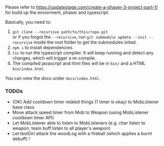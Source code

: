 Please refer to https://updatestage.com/create-a-phaser-3-project-part-1/ for build up the enviorment, phaser and typescript.  

Basically, you need to:  
1. `git clone --recursive path/to/this/repo.git`  
or if you forgot the `--recursive`, run `git submodule update --init --recursive` inside the root folder to get the submodules inited.  
2. `npm i` to install dependencies.  
3. `tsc` to run the typescript compiler. It will keep running and detect any changes, which will trigger a re-compile.  
4. The compiled javascript and html files will be in `bin/` and a HTML `bin/index.html`.  

You can view the docs under `docs/index.html`.

### TODOs

* (OK) Add cooldown timer related things (1 timer is okay) to MobListener base class
* Move attack speed timer from Mob to Weapon (using MobListener cooldown timer API)
* Let MobListener able to listen to MobListeners (e.g. char listen to weapon, team buff listen to all player's weapon)
* Let testGirl attack the woodLog with a fireball (which applies a burnt debuff) !
